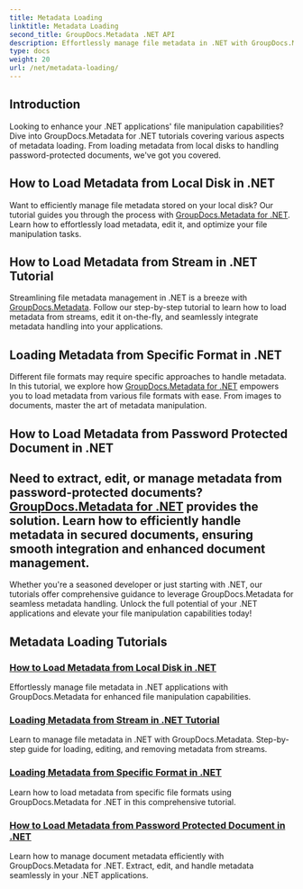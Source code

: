 ```yaml
---
title: Metadata Loading
linktitle: Metadata Loading
second_title: GroupDocs.Metadata .NET API
description: Effortlessly manage file metadata in .NET with GroupDocs.Metadata. Learn loading techniques, editing, and more for enhanced file manipulation capabilities.
type: docs
weight: 20
url: /net/metadata-loading/
---
```

## Introduction

Looking to enhance your .NET applications' file manipulation capabilities? Dive into GroupDocs.Metadata for .NET tutorials covering various aspects of metadata loading. From loading metadata from local disks to handling password-protected documents, we've got you covered.

## How to Load Metadata from Local Disk in .NET

Want to efficiently manage file metadata stored on your local disk? Our tutorial guides you through the process with [GroupDocs.Metadata for .NET](./load-metadata-local-disk/). Learn how to effortlessly load metadata, edit it, and optimize your file manipulation tasks.

## How to Load Metadata from Stream in .NET Tutorial

Streamlining file metadata management in .NET is a breeze with [GroupDocs.Metadata](./load-metadata-stream/). Follow our step-by-step tutorial to learn how to load metadata from streams, edit it on-the-fly, and seamlessly integrate metadata handling into your applications.

## Loading Metadata from Specific Format in .NET

Different file formats may require specific approaches to handle metadata. In this tutorial, we explore how [GroupDocs.Metadata for .NET](./load-metadata-specific-format/) empowers you to load metadata from various file formats with ease. From images to documents, master the art of metadata manipulation.

## How to Load Metadata from Password Protected Document in .NET

Need to extract, edit, or manage metadata from password-protected documents? [GroupDocs.Metadata for .NET](./load-metadata-password-protected/) provides the solution. Learn how to efficiently handle metadata in secured documents, ensuring smooth integration and enhanced document management.
----
Whether you're a seasoned developer or just starting with .NET, our tutorials offer comprehensive guidance to leverage GroupDocs.Metadata for seamless metadata handling. Unlock the full potential of your .NET applications and elevate your file manipulation capabilities today!

## Metadata Loading Tutorials
### [How to Load Metadata from Local Disk in .NET](./load-metadata-local-disk/)
Effortlessly manage file metadata in .NET applications with GroupDocs.Metadata for enhanced file manipulation capabilities.
### [Loading Metadata from Stream in .NET Tutorial](./load-metadata-stream/)
Learn to manage file metadata in .NET with GroupDocs.Metadata. Step-by-step guide for loading, editing, and removing metadata from streams.
### [Loading Metadata from Specific Format in .NET](./load-metadata-specific-format/)
Learn how to load metadata from specific file formats using GroupDocs.Metadata for .NET in this comprehensive tutorial.
### [How to Load Metadata from Password Protected Document in .NET](./load-metadata-password-protected/)
Learn how to manage document metadata efficiently with GroupDocs.Metadata for .NET. Extract, edit, and handle metadata seamlessly in your .NET applications.
